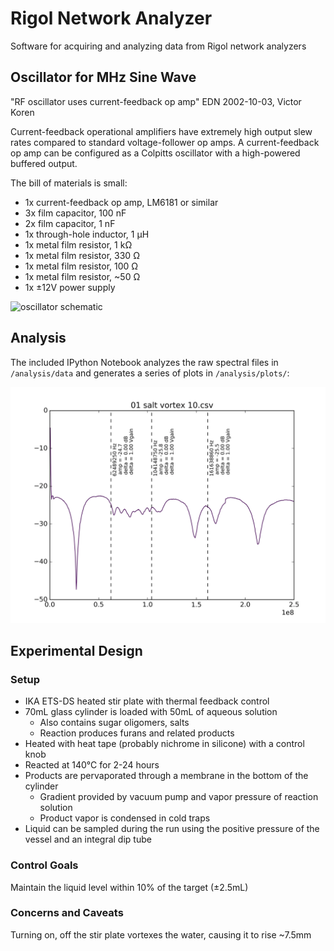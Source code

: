 Rigol Network Analyzer
======================
Software for acquiring and analyzing data from Rigol network analyzers

Oscillator for MHz Sine Wave
----------------------------

"RF oscillator uses current-feedback op amp"
EDN 2002-10-03, Victor Koren

Current-feedback operational amplifiers have extremely high output slew rates compared to standard voltage-follower op amps.  A current-feedback op amp can be configured as a Colpitts oscillator with a high-powered buffered output.

The bill of materials is small:
- 1x current-feedback op amp, LM6181 or similar
- 3x film capacitor, 100 nF
- 2x film capacitor, 1 nF
- 1x through-hole inductor, 1 µH
- 1x metal film resistor, 1 kΩ
- 1x metal film resistor, 330 Ω
- 1x metal film resistor, 100 Ω
- 1x metal film resistor, ~50 Ω
- 1x ±12V power supply

![oscillator schematic][schematic]

Analysis
--------
The included IPython Notebook analyzes the raw spectral files in `/analysis/data` and generates a series of plots in `/analysis/plots/`:

![network analysis][plot]

Experimental Design
-------------------

### Setup

- IKA ETS-DS heated stir plate with thermal feedback control
- 70mL glass cylinder is loaded with 50mL of aqueous solution
  - Also contains sugar oligomers, salts
  - Reaction produces furans and related products
- Heated with heat tape (probably nichrome in silicone) with a control knob
- Reacted at 140°C for 2-24 hours
- Products are pervaporated through a membrane in the bottom of the cylinder
  - Gradient provided by vacuum pump and vapor pressure of reaction solution
  - Product vapor is condensed in cold traps
- Liquid can be sampled during the run using the positive pressure of the vessel and an integral dip tube

### Control Goals

Maintain the liquid level within 10% of the target (±2.5mL)

### Concerns and Caveats

Turning on, off the stir plate vortexes the water, causing it to rise ~7.5mm 

[schematic]: https://cdn.rawgit.com/GravesLab/rigol-networkanalyzer/master/img/oscillator-schematic.svg
[plot]: img/animated-salt-vortex.gif
